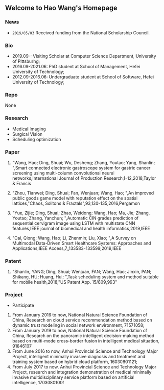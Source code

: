 ## Welcome to Hao Wang's Homepage

### News

- `2019/05/03` Received funding from the National Scholarship Council.

### Bio

- 2019.09-: Visiting Scholar at Computer Science Department, University of Pittsburhg;
- 2016.09-2021.06: PhD student at School of Management, Hefei University of Technology;
- 2012.09-2016.06: Undergraduate student at School of Software, Hefei University of Technology;

### Repo

None

### Research

- Medical Imaging
- Surgical Vision
- Scheduling optimization

### Paper 


1. "Wang, Hao; Ding, Shuai; Wu, Desheng; Zhang, Youtao; Yang, Shanlin; ",Smart connected electronic gastroscope system for gastric cancer screening using multi-column convolutional neural networks,International Journal of Production Research,1-12,2018,Taylor & Francis
  
2. "Zhou, Tianwei; Ding, Shuai; Fan, Wenjuan; Wang, Hao; ",An improved public goods game model with reputation effect on the spatial lattices,"Chaos, Solitons & Fractals",93,130-135,2016,Pergamon

3. "Yue, Zijie; Ding, Shuai; Zhao, Weidong; Wang, Hao; Ma, Jie; Zhang, Youtao; Zhang, Yanchun; ",Automatic CIN grades prediction of sequential cervigram image using LSTM with multistate CNN features,IEEE journal of biomedical and health informatics,2019,IEEE

4. "Cai, Qiong; Wang, Hao; Li, Zhenmin; Liu, Xiao; ",A Survey on Multimodal Data-Driven Smart Healthcare Systems: Approaches and Applications,IEEE Access,7,,133583-133599,2019,IEEE


### Patent

1. "Shanlin, YANG; Ding, Shuai; Wenjuan, FAN; Wang, Hao; Jinxin, PAN; Shikang, HU; Huang, Hui; ",Task scheduling system and method suitable for mobile health,2018,"US Patent App. 15/809,993"

### Project

- Participate
1. From January 2016 to now, National Natural Science Foundation of China, Research on cloud service recommendation method based on dynamic trust modeling in social network environment, 71571058;
2. From January 2019 to now, National Natural Science Foundation of China, Research on the panoramic intelligent decision-making method based on multi-mode cross-border fusion in intelligent medical situation, 91846107
3. From June 2016 to now, Anhui Provincial Science and Technology Major Project, intelligent minimally invasive diagnosis and treatment and training system based on hybrid cloud platform, 16030801121;
4. From July 2017 to now, Anhui Provincial Science and Technology Major Project, research and integration demonstration of medical minimally invasive multidisciplinary service platform based on artificial intelligence, 17030801001
